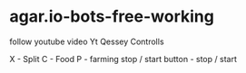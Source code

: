 # agar.io-bots-free-working
follow youtube video Yt Qessey
Controlls 

X - Split
C - Food
P - farming
stop / start button - stop / start

